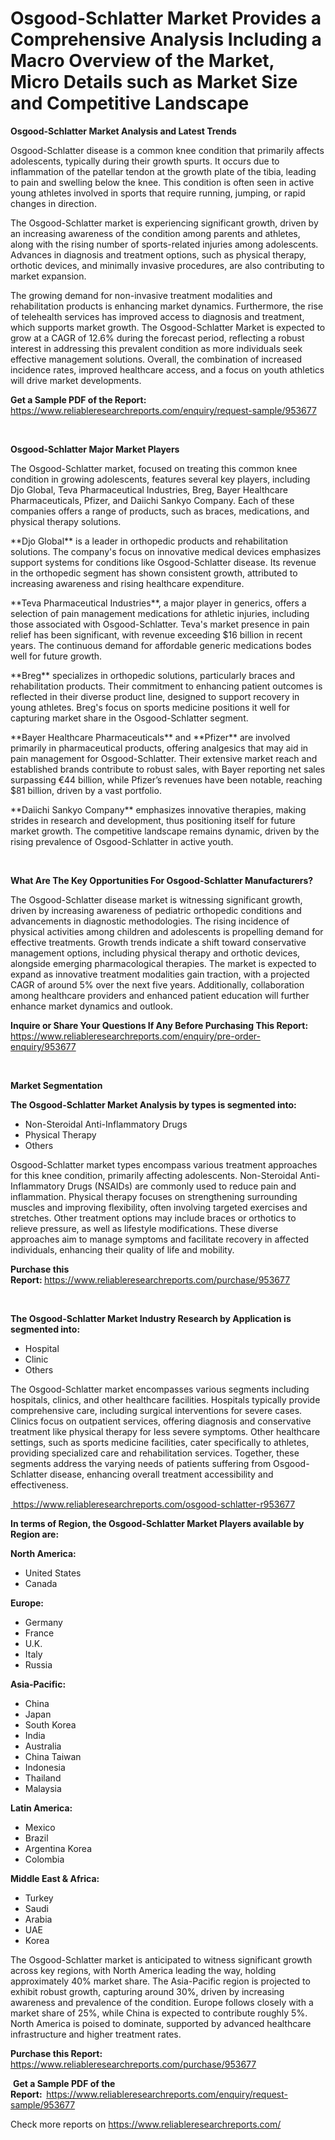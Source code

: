 <p><h1>Osgood-Schlatter Market Provides a Comprehensive Analysis Including a Macro Overview of the Market, Micro Details such as Market Size and Competitive Landscape</h1></p><p><strong>Osgood-Schlatter Market Analysis and Latest Trends</strong></p>
<p><p>Osgood-Schlatter disease is a common knee condition that primarily affects adolescents, typically during their growth spurts. It occurs due to inflammation of the patellar tendon at the growth plate of the tibia, leading to pain and swelling below the knee. This condition is often seen in active young athletes involved in sports that require running, jumping, or rapid changes in direction.</p><p>The Osgood-Schlatter market is experiencing significant growth, driven by an increasing awareness of the condition among parents and athletes, along with the rising number of sports-related injuries among adolescents. Advances in diagnosis and treatment options, such as physical therapy, orthotic devices, and minimally invasive procedures, are also contributing to market expansion. </p><p>The growing demand for non-invasive treatment modalities and rehabilitation products is enhancing market dynamics. Furthermore, the rise of telehealth services has improved access to diagnosis and treatment, which supports market growth. The Osgood-Schlatter Market is expected to grow at a CAGR of 12.6% during the forecast period, reflecting a robust interest in addressing this prevalent condition as more individuals seek effective management solutions. Overall, the combination of increased incidence rates, improved healthcare access, and a focus on youth athletics will drive market developments.</p></p>
<p><strong>Get a Sample PDF of the Report:&nbsp;</strong> <a href="https://www.reliableresearchreports.com/enquiry/request-sample/953677?utm_campaign=102&utm_medium=2&utm_source=Github&utm_content=ia&utm_term=03032025&utm_id=osgood-schlatter">https://www.reliableresearchreports.com/enquiry/request-sample/953677</a></p>
<p>&nbsp;</p>
<p><strong>Osgood-Schlatter Major Market Players</strong></p>
<p><p>The Osgood-Schlatter market, focused on treating this common knee condition in growing adolescents, features several key players, including Djo Global, Teva Pharmaceutical Industries, Breg, Bayer Healthcare Pharmaceuticals, Pfizer, and Daiichi Sankyo Company. Each of these companies offers a range of products, such as braces, medications, and physical therapy solutions.</p><p>**Djo Global** is a leader in orthopedic products and rehabilitation solutions. The company's focus on innovative medical devices emphasizes support systems for conditions like Osgood-Schlatter disease. Its revenue in the orthopedic segment has shown consistent growth, attributed to increasing awareness and rising healthcare expenditure. </p><p>**Teva Pharmaceutical Industries**, a major player in generics, offers a selection of pain management medications for athletic injuries, including those associated with Osgood-Schlatter. Teva's market presence in pain relief has been significant, with revenue exceeding $16 billion in recent years. The continuous demand for affordable generic medications bodes well for future growth. </p><p>**Breg** specializes in orthopedic solutions, particularly braces and rehabilitation products. Their commitment to enhancing patient outcomes is reflected in their diverse product line, designed to support recovery in young athletes. Breg's focus on sports medicine positions it well for capturing market share in the Osgood-Schlatter segment.</p><p>**Bayer Healthcare Pharmaceuticals** and **Pfizer** are involved primarily in pharmaceutical products, offering analgesics that may aid in pain management for Osgood-Schlatter. Their extensive market reach and established brands contribute to robust sales, with Bayer reporting net sales surpassing €44 billion, while Pfizer’s revenues have been notable, reaching $81 billion, driven by a vast portfolio.</p><p>**Daiichi Sankyo Company** emphasizes innovative therapies, making strides in research and development, thus positioning itself for future market growth. The competitive landscape remains dynamic, driven by the rising prevalence of Osgood-Schlatter in active youth.</p></p>
<p>&nbsp;</p>
<p><strong>What Are The Key Opportunities For Osgood-Schlatter Manufacturers?</strong></p>
<p><p>The Osgood-Schlatter disease market is witnessing significant growth, driven by increasing awareness of pediatric orthopedic conditions and advancements in diagnostic methodologies. The rising incidence of physical activities among children and adolescents is propelling demand for effective treatments. Growth trends indicate a shift toward conservative management options, including physical therapy and orthotic devices, alongside emerging pharmacological therapies. The market is expected to expand as innovative treatment modalities gain traction, with a projected CAGR of around 5% over the next five years. Additionally, collaboration among healthcare providers and enhanced patient education will further enhance market dynamics and outlook.</p></p>
<p><strong>Inquire or Share Your Questions If Any Before Purchasing This Report:</strong> <a href="https://www.reliableresearchreports.com/enquiry/pre-order-enquiry/953677?utm_campaign=102&utm_medium=2&utm_source=Github&utm_content=ia&utm_term=03032025&utm_id=osgood-schlatter">https://www.reliableresearchreports.com/enquiry/pre-order-enquiry/953677</a></p>
<p>&nbsp;</p>
<p><strong>Market Segmentation</strong></p>
<p><strong>The Osgood-Schlatter Market Analysis by types is segmented into:</strong></p>
<p><ul><li>Non-Steroidal Anti-Inflammatory Drugs</li><li>Physical Therapy</li><li>Others</li></ul></p>
<p><p>Osgood-Schlatter market types encompass various treatment approaches for this knee condition, primarily affecting adolescents. Non-Steroidal Anti-Inflammatory Drugs (NSAIDs) are commonly used to reduce pain and inflammation. Physical therapy focuses on strengthening surrounding muscles and improving flexibility, often involving targeted exercises and stretches. Other treatment options may include braces or orthotics to relieve pressure, as well as lifestyle modifications. These diverse approaches aim to manage symptoms and facilitate recovery in affected individuals, enhancing their quality of life and mobility.</p></p>
<p><strong>Purchase this Report:&nbsp;</strong><a href="https://www.reliableresearchreports.com/purchase/953677?utm_campaign=102&utm_medium=2&utm_source=Github&utm_content=ia&utm_term=03032025&utm_id=osgood-schlatter">https://www.reliableresearchreports.com/purchase/953677</a></p>
<p>&nbsp;</p>
<p><strong>The Osgood-Schlatter Market Industry Research by Application is segmented into:</strong></p>
<p><ul><li>Hospital</li><li>Clinic</li><li>Others</li></ul></p>
<p><p>The Osgood-Schlatter market encompasses various segments including hospitals, clinics, and other healthcare facilities. Hospitals typically provide comprehensive care, including surgical interventions for severe cases. Clinics focus on outpatient services, offering diagnosis and conservative treatment like physical therapy for less severe symptoms. Other healthcare settings, such as sports medicine facilities, cater specifically to athletes, providing specialized care and rehabilitation services. Together, these segments address the varying needs of patients suffering from Osgood-Schlatter disease, enhancing overall treatment accessibility and effectiveness.</p></p>
<p><a href="https://www.reliableresearchreports.com/osgood-schlatter-r953677?utm_campaign=102&utm_medium=2&utm_source=Github&utm_content=ia&utm_term=03032025&utm_id=osgood-schlatter">&nbsp;https://www.reliableresearchreports.com/osgood-schlatter-r953677</a></p>
<p><strong>In terms of Region, the Osgood-Schlatter Market Players available by Region are:</strong></p>
<p>
    <p> <strong> North America: </strong>
        <ul>
            <li>United States</li>
            <li>Canada</li>
        </ul>
        </p> 
    <p> <strong> Europe: </strong>
        <ul>
            <li>Germany</li>
            <li>France</li>
            <li>U.K.</li>
            <li>Italy</li>
            <li>Russia</li>
        </ul>
        </p> 
    <p> <strong> Asia-Pacific: </strong>
        <ul>
            <li>China</li>
            <li>Japan</li>
            <li>South Korea</li>
            <li>India</li>
            <li>Australia</li>
            <li>China Taiwan</li>
            <li>Indonesia</li>
            <li>Thailand</li>
            <li>Malaysia</li>
        </ul>
        </p> 
    <p> <strong> Latin America: </strong>
        <ul>
            <li>Mexico</li>
            <li>Brazil</li>
            <li>Argentina Korea</li>
            <li>Colombia</li>
        </ul>
        </p> 
    <p> <strong> Middle East & Africa: </strong>
        <ul>
            <li>Turkey</li>
            <li>Saudi</li>
            <li>Arabia</li>
            <li>UAE</li>
            <li>Korea</li>
        </ul>
    </p>
    </p>
<p><p>The Osgood-Schlatter market is anticipated to witness significant growth across key regions, with North America leading the way, holding approximately 40% market share. The Asia-Pacific region is projected to exhibit robust growth, capturing around 30%, driven by increasing awareness and prevalence of the condition. Europe follows closely with a market share of 25%, while China is expected to contribute roughly 5%. North America is poised to dominate, supported by advanced healthcare infrastructure and higher treatment rates.</p></p>
<p><strong>Purchase this Report: </strong><a href="https://www.reliableresearchreports.com/purchase/953677?utm_campaign=102&utm_medium=2&utm_source=Github&utm_content=ia&utm_term=03032025&utm_id=osgood-schlatter">https://www.reliableresearchreports.com/purchase/953677</a></p>
<p>&nbsp;<strong>Get a Sample PDF of the Report:&nbsp;&nbsp;</strong><a href="https://www.reliableresearchreports.com/enquiry/request-sample/953677?utm_campaign=102&utm_medium=2&utm_source=Github&utm_content=ia&utm_term=03032025&utm_id=osgood-schlatter">https://www.reliableresearchreports.com/enquiry/request-sample/953677</a></p>
<p><strong></strong></p>
<p>Check more reports on <a href="https://www.reliableresearchreports.com/?utm_campaign=102&utm_medium=2&utm_source=Github&utm_content=ia&utm_term=03032025&utm_id=osgood-schlatter">https://www.reliableresearchreports.com/</a></p>